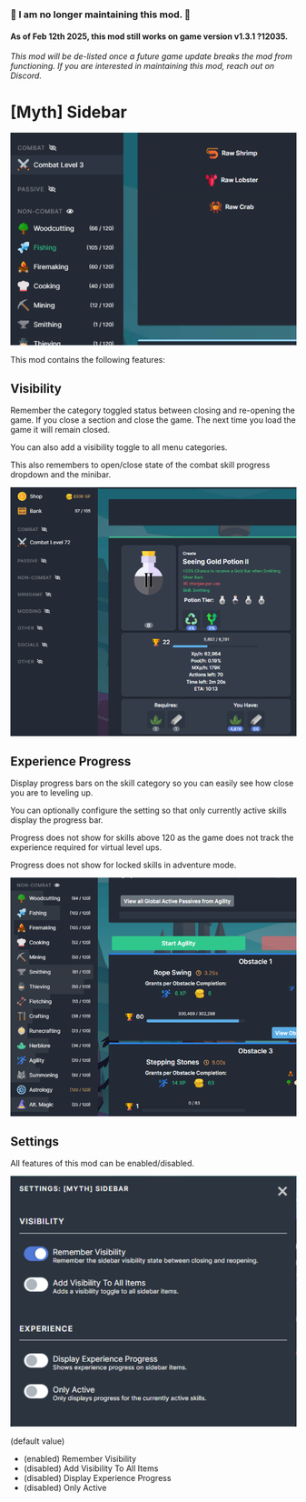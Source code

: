 ### 🚨 I am no longer maintaining this mod. 🚨
#### As of Feb 12th 2025, this mod still works on game version v1.3.1 ?12035. 

*This mod will be de-listed once a future game update breaks the mod from functioning. If you are interested in maintaining this mod, reach out on Discord.*

# [Myth] Sidebar

![Sidebar](images/banner.png)

This mod contains the following features:

## Visibility

Remember the category toggled status between closing and re-opening the game. If you close a section and close the game. The next time you load the game it will remain closed.

You can also add a visibility toggle to all menu categories.

This also remembers to open/close state of the combat skill progress dropdown and the minibar.

![Toggle](images/toggle.png)

## Experience Progress

Display progress bars on the skill category so you can easily see how close you are to leveling up.

You can optionally configure the setting so that only currently active skills display the progress bar.

Progress does not show for skills above 120 as the game does not track the experience required for virtual level ups.

Progress does not show for locked skills in adventure mode.

![Progress](images/progress.png)

## Settings

All features of this mod can be enabled/disabled.

![Settings](images/settings.png)

(default value)
* (enabled) Remember Visibility
* (disabled) Add Visibility To All Items
* (disabled) Display Experience Progress
* (disabled) Only Active
